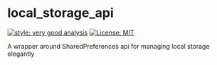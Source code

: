 # local_storage_api

[![style: very good analysis][very_good_analysis_badge]][very_good_analysis_link]
[![License: MIT][license_badge]][license_link]

A wrapper around SharedPreferences api for managing local storage elegantly

[license_badge]: https://img.shields.io/badge/license-MIT-blue.svg
[license_link]: https://opensource.org/licenses/MIT
[very_good_analysis_badge]: https://img.shields.io/badge/style-very_good_analysis-B22C89.svg
[very_good_analysis_link]: https://pub.dev/packages/very_good_analysis